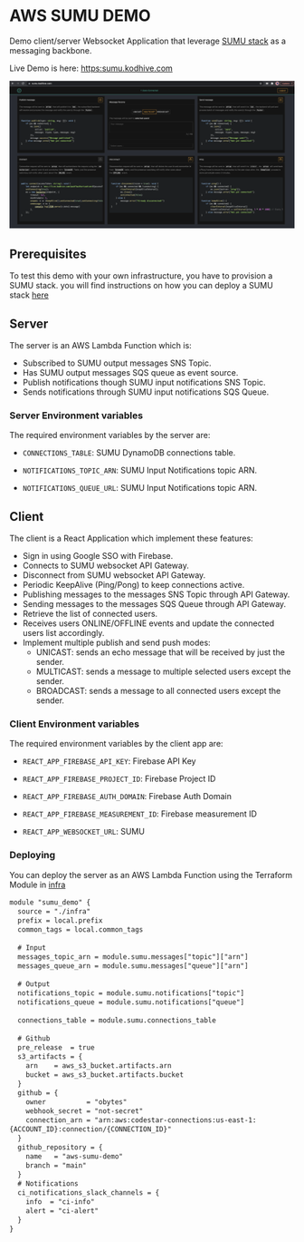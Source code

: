 # AWS SUMU DEMO

Demo client/server Websocket Application that leverage [SUMU stack](https://github.com/obytes/terraform-aws-sumu) as a 
messaging backbone.

Live Demo is here: [https:sumu.kodhive.com](https:sumu.kodhive.com)

![Demo](docs/images/demo.png)

## Prerequisites

To test this demo with your own infrastructure, you have to provision a SUMU stack. you will find instructions on how 
you can deploy a SUMU stack [here](https://github.com/obytes/terraform-aws-sumu) 


## Server

The server is an AWS Lambda Function which is:

- Subscribed to SUMU output messages SNS Topic.
- Has SUMU output messages SQS queue as event source.
- Publish notifications though SUMU input notifications SNS Topic.
- Sends notifications through SUMU input notifications SQS Queue.

### Server Environment variables

The required environment variables by the server are:

- `CONNECTIONS_TABLE`: SUMU DynamoDB connections table.
  
- `NOTIFICATIONS_TOPIC_ARN`: SUMU Input Notifications topic ARN.
  
- `NOTIFICATIONS_QUEUE_URL`: SUMU Input Notifications topic ARN.

## Client

The client is a React Application which implement these features:

- Sign in using Google SSO with Firebase.
- Connects to SUMU websocket API Gateway.
- Disconnect from SUMU websocket API Gateway.
- Periodic KeepAlive (Ping/Pong) to keep connections active.
- Publishing messages to the messages SNS Topic through API Gateway.
- Sending messages to the messages SQS Queue through API Gateway.
- Retrieve the list of connected users.
- Receives users ONLINE/OFFLINE events and update the connected users list accordingly.
- Implement multiple publish and send push modes:
    - UNICAST: sends an echo message that will be received by just the sender.
    - MULTICAST: sends a message to multiple selected users except the sender.
    - BROADCAST: sends a message to all connected users except the sender.

### Client Environment variables

The required environment variables by the client app are:

- `REACT_APP_FIREBASE_API_KEY`: Firebase API Key
  
- `REACT_APP_FIREBASE_PROJECT_ID`: Firebase Project ID
  
- `REACT_APP_FIREBASE_AUTH_DOMAIN`: Firebase Auth Domain
  
- `REACT_APP_FIREBASE_MEASUREMENT_ID`: Firebase measurement ID
  
- `REACT_APP_WEBSOCKET_URL`: SUMU 

### Deploying

You can deploy the server as an AWS Lambda Function using the Terraform Module in [infra](infra)

```hcl
module "sumu_demo" {
  source = "./infra"
  prefix = local.prefix
  common_tags = local.common_tags

  # Input
  messages_topic_arn = module.sumu.messages["topic"]["arn"]
  messages_queue_arn = module.sumu.messages["queue"]["arn"]

  # Output
  notifications_topic = module.sumu.notifications["topic"]
  notifications_queue = module.sumu.notifications["queue"]

  connections_table = module.sumu.connections_table

  # Github
  pre_release  = true
  s3_artifacts = {
    arn    = aws_s3_bucket.artifacts.arn
    bucket = aws_s3_bucket.artifacts.bucket
  }
  github = {
    owner          = "obytes"
    webhook_secret = "not-secret"
    connection_arn = "arn:aws:codestar-connections:us-east-1:{ACCOUNT_ID}:connection/{CONNECTION_ID}"
  }
  github_repository = {
    name   = "aws-sumu-demo"
    branch = "main"
  }
  # Notifications
  ci_notifications_slack_channels = {
    info  = "ci-info"
    alert = "ci-alert"
  }
}
```
